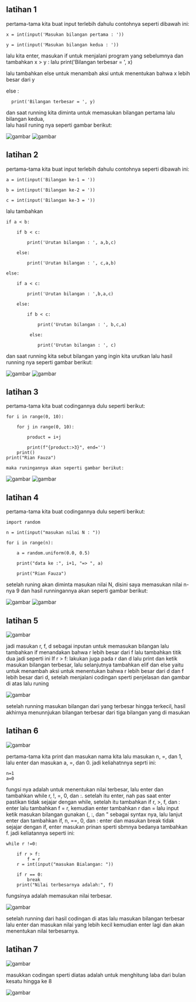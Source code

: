## latihan 1

pertama-tama kita buat input terlebih dahulu contohnya seperti dibawah ini:
```
x = int(input('Masukan bilangan pertama : '))

y = int(input('Masukan bilangan kedua : '))
```
lalu kita enter, masukan if untuk menjalani program yang sebelumnya dan tambahkan x > y : lalu print('Bilangan terbesar = ', x)

lalu tambahkan else untuk menambah aksi untuk menentukan bahwa x lebih besar dari y 

 else :
 
      print('Bilangan terbesar = ', y)
      
dan saat running kita diminta untuk memasukan bilangan pertama lalu bilangan kedua,      
lalu hasil runing nya seperti gambar berikut:

![gambar](gambar/pic1.png)
![gambar](gambar/pic1,1.png)

## latihan 2

pertama-tama kita buat input terlebih dahulu contohnya seperti dibawah ini:
```
a = int(input('Bilangan ke-1 = '))

b = int(input('Bilangan ke-2 = '))

c = int(input('Bilangan ke-3 = '))
```
lalu tambahkan 
```
if a < b:

    if b < c:
    
        print('Urutan bilangan : ', a,b,c)
        
    else:
    
        print('Urutan bilangan : ', c,a,b)
        
else:

    if a < c:
    
        print('Urutan bilangan : ',b,a,c)
        
    else:
    
        if b < c:
        
            print('Urutan bilangan : ', b,c,a)
            
         else:
         
            print('Urutan bilangan : ', c)
```            
dan saat running kita sebut bilangan yang ingin kita urutkan 
lalu hasil running nya seperti gambar berikut:

![gambar](gambar/pic2.png)
![gambar](gambar/pic2,2.png)

## latihan 3

pertama-tama kita buat codingannya dulu seperti berikut:
```
for i in range(0, 10):

    for j in range(0, 10):
    
        product = i+j
        
        print(f"{product:>3}", end='')
    print()
print("Rian Fauza")

maka runingannya akan seperti gambar berikut:
```

![gambar](gambar/pic3.png)
![gambar](gambar/pic3,3.png)

## latihan 4

pertama-tama kita buat codingannya dulu seperti berikut:
```
import random

n = int(input("masukan nilai N : "))

for i in range(n):

    a = random.uniform(0.0, 0.5)
    
    print("data ke :", i+1, "=> ", a)
    
    print("Rian Fauza")
```    
setelah runing akan diminta masukan nilai N, disini saya memasukan nilai n-nya 9
dan hasil runningannya akan seperti gambar berikut:

![gambar](gambar/pic4.png)
![gambar](gambar/pic4,4.png)
## latihan 5

![gambar](gambar/pic5.png)

jadi masukan r, f, d sebagai inputan untuk memasukan bilangan
lalu tambahkan if menandakan bahwa r lebih besar dari f lalu tambahkan titik dua 
jadi seperti ini
If  r > f:
lakukan juga pada r dan d lalu print dan ketik masukan bilangan terbesar,
lalu selanjutnya tambahkan elif dan else yaitu untuk menambah aksi untuk menentukan bahwa r lebih besar dari d dan f lebih besar dari d,
setelah menjalani codingan sperti penjelasan dan gambar di atas lalu runing

![gambar](gambar/pic5,5.png)

setelah running masukan bilangan dari yang terbesar hingga terkecil, hasil akhirnya menunnjukan bilangan terbesar dari tiga bilangan yang di masukan

## latihan 6

![gambar](gambar/pic6.png)

pertama-tama kita print dan masukan nama kita 
lalu masukan n, =, dan 1, lalu enter dan masukan a, =, dan 0. jadi keliahatnnya seprti ini:
```
n=1
a=0
```
fungsi nya adalah untuk menentukan nilai terbesar, lalu enter dan tambahkan while r, !, =, 0, dan :. setelah itu enter, nah pas saat enter pastikan tidak sejajar dengan while, setelah itu tambahkan if r, >, f, dan : enter lalu tambahkan f = r, kemudian enter tambahkan r dan = lalu input ketik masukan bilangan gunakan (, :, dan " sebagai syntax nya, lalu lanjut enter dan tambahkan if, n, ==, 0, dan : enter dan masukan break tidak sejajar dengan if, enter masukan prinan sperti sbmnya bedanya tambahkan f. jadi keliatannya seperti ini:
```
while r !=0:

    if r > f:
        f = r
    r = int(input("masukan Bialangan: "))
    
    if r == 0:
        break
    print("Nilai terbesarnya adalah:", f)
```
fungsinya adalah memasukan nilai terbesar.

![gambar](gambar/pic6,6.png)

setelah running dari hasil codingan di atas lalu masukan bilangan terbesar lalu enter dan masukan nilai yang lebih kecil kemudian enter lagi dan akan menentukan nilai terbesarnya.

## latihan 7

![gambar](gambar/pic7.png)

masukkan codingan sperti diatas adalah untuk menghitung laba dari bulan kesatu hingga ke 8

![gambar](gambar/pic7,7.png)
